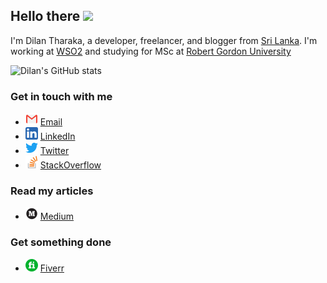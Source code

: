 ## Hello there <img src="https://media.giphy.com/media/hvRJCLFzcasrR4ia7z/giphy.gif" width="25px">

I'm Dilan Tharaka, a developer, freelancer, and blogger from [Sri Lanka](https://www.lonelyplanet.com/sri-lanka).
I'm working at [WSO2](https://wso2.com/) 
and studying for MSc at [Robert Gordon University](https://www.rgu.ac.uk/)


![Dilan's GitHub stats](https://github-readme-stats.vercel.app/api?username=tharakamd&count_private=false&show_icons=true&theme=slateorange)

### Get in touch with me
* ![li](asserts/email.png) [Email](mailto:tharakamd6@gmail.com)
* ![li](asserts/linkedin.png) [LinkedIn](https://www.linkedin.com/in/dilantharaka/)
* ![tw](asserts/twitte.png) [Twitter](https://twitter.com/dilantharka)
* ![tw](asserts/st.png) [StackOverflow](https://stackoverflow.com/users/6048237/dilan-tharaka)

### Read my articles
* ![tw](asserts/medium.png) [Medium](https://medium.com/@tharakamd.12)

### Get something done
* ![tw](asserts/fiverr.png) [Fiverr](https://www.fiverr.com/users/dilanreader)




<!-- Resources -->
<!-- Awesome GitHub Profile README: https://github.com/abhisheknaiidu/awesome-github-profile-readme -->
